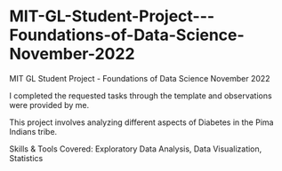 # MIT-GL-Student-Project---Foundations-of-Data-Science-November-2022
MIT GL Student Project - Foundations of Data Science November 2022 

I completed the requested tasks through the template and observations were provided by me. 

This project involves analyzing different aspects of Diabetes in the Pima Indians tribe.

Skills & Tools Covered: 
Exploratory Data Analysis, 
Data Visualization, 
Statistics
